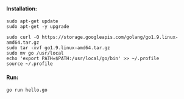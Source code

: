 #### Installation:

```
sudo apt-get update
sudo apt-get -y upgrade

sudo curl -O https://storage.googleapis.com/golang/go1.9.linux-amd64.tar.gz
sudo tar -xvf go1.9.linux-amd64.tar.gz
sudo mv go /usr/local
echo 'export PATH=$PATH:/usr/local/go/bin' >> ~/.profile
source ~/.profile
```

#### Run:

`go run hello.go`

